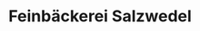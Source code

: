 ---
title: "Feinbäckerei Salzwedel"
url: /bernburg/feinbaeckerei-salzwedel-albrechtstrasse-2/
shop: Bäckerei
---